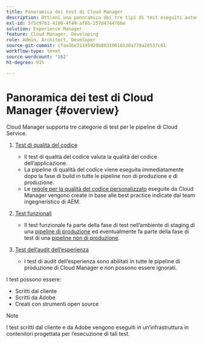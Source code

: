 ```yaml
---
title: Panoramica dei test di Cloud Manager
description: Ottieni una panoramica dei tre tipi di test eseguiti automaticamente da Cloud Manager per garantire la qualità del codice personalizzato.
exl-id: 5f5c97b1-4180-4f49-af8b-257d4744766e
solution: Experience Manager
feature: Cloud Manager, Developing
role: Admin, Architect, Developer
source-git-commit: cfaa3be31195929b80310610120a779a20537c61
workflow-type: tm+mt
source-wordcount: '162'
ht-degree: 91%

---
```



# Panoramica dei test di Cloud Manager {#overview}

Cloud Manager supporta tre categorie di test per le pipeline di Cloud Service.

1. [Test di qualità del codice](/help/implementing/cloud-manager/code-quality-testing.md)

   * Il test di qualità del codice valuta la qualità del codice dell’applicazione.
   * La pipeline di qualità del codice viene eseguita immediatamente dopo la fase di build in tutte le pipeline non di produzione e di produzione.
   * Le [regole per la qualità del codice personalizzato](/help/implementing/cloud-manager/custom-code-quality-rules.md) eseguite da Cloud Manager vengono create in base alle best practice indicate dal team ingegneristico di AEM.

1. [Test funzionali](/help/implementing/cloud-manager/functional-testing.md)

   * Il test funzionale fa parte della fase di test nell’ambiente di staging di una [pipeline di produzione](/help/implementing/cloud-manager/configuring-pipelines/configuring-production-pipelines.md) ed eventualmente fa parte della fase di test di una [pipeline non di produzione](/help/implementing/cloud-manager/configuring-pipelines/configuring-non-production-pipelines.md).

1. [Test dell’audit dell’esperienza](/help/implementing/cloud-manager/experience-audit-dashboard.md)

   * I test di audit dell’esperienza sono abilitati in tutte le pipeline di produzione di Cloud Manager e non possono essere ignorati.

I test possono essere:

* Scritti dal cliente
* Scritti da Adobe
* Creati con strumenti open source

>[!NOTE]
>
> I test scritti dal cliente e da Adobe vengono eseguiti in un’infrastruttura in contenitori progettata per l’esecuzione di tali test.
